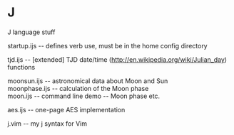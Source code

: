 # J
J language stuff

startup.ijs -- defines verb use, must be in the home config directory  

tjd.ijs -- [extended] TJD date/time (http://en.wikipedia.org/wiki/Julian_day) functions  

moonsun.ijs -- astronomical data about Moon and Sun  
moonphase.ijs -- calculation of the Moon phase  
moon.ijs -- command line demo -- Moon phase etc.  

aes.ijs -- one-page AES implementation  

j.vim -- my j syntax for Vim
